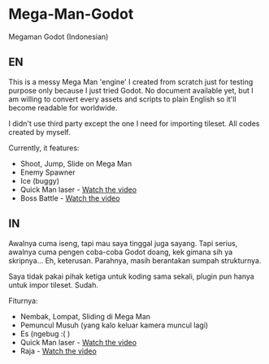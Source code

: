 # Mega-Man-Godot
Megaman Godot (Indonesian)

## EN

This is a messy Mega Man 'engine' I created from scratch just for testing purpose only because I just tried Godot.
No document available yet, but I am willing to convert every assets and scripts to plain English so it'll become readable for worldwide.

I didn't use third party except the one I need for importing tileset.
All codes created by myself.

Currently, it features:
* Shoot, Jump, Slide on Mega Man
* Enemy Spawner
* Ice (buggy)
* Quick Man laser - [Watch the video](https://www.youtube.com/watch?v=pqEXgDXJwOA)
* Boss Battle - [Watch the video](https://www.youtube.com/watch?v=SGhZFG2Lb1A)


## IN

Awalnya cuma iseng, tapi mau saya tinggal juga sayang.
Tapi serius, awalnya cuma pengen coba-coba Godot doang, kek gimana sih ya skripnya... Eh, keterusan. Parahnya, masih berantakan sumpah strukturnya.

Saya tidak pakai pihak ketiga untuk koding sama sekali, plugin pun hanya untuk impor tileset. Sudah.

Fiturnya:
* Nembak, Lompat, Sliding di Mega Man
* Pemuncul Musuh (yang kalo keluar kamera muncul lagi)
* Es (ngebug :( )
* Quick Man laser - [Watch the video](https://www.youtube.com/watch?v=pqEXgDXJwOA)
* Raja - [Watch the video](https://www.youtube.com/watch?v=SGhZFG2Lb1A)
